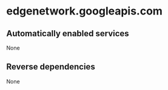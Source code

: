 # edgenetwork.googleapis.com

## Automatically enabled services

None

## Reverse dependencies

None
